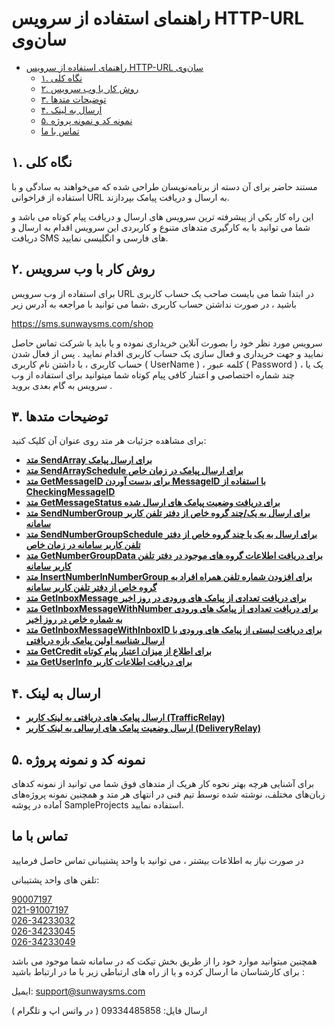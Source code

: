 # راهنمای استفاده از سرویس HTTP-URL سان‌وی

- [راهنمای استفاده از سرویس HTTP-URL سان‌وی](#راهنمای-استفاده-از-سرویس-http-url-سانوی)
  - [۱. نگاه كلی](#۱-نگاه-كلی)
  - [۲. روش کار با وب سرویس](#۲-روش-کار-با-وب-سرویس)
  - [۳. توضیحات متدها](#۳-توضیحات-متدها)
  - [۴. ارسال به لینک](#۴-ارسال-به-لینک)
  - [۵. نمونه کد و نمونه پروژه](#۵-نمونه-کد-و-نمونه-پروژه)
  - [تماس با ما](#تماس-با-ما)

## ۱. نگاه كلی

مستند حاضر برای آن دسته از برنامه‌نویسان طراحی شده که می‌خواهند به سادگی و با استفاده از فراخوانی URL به ارسال و دریافت پیامک بپردازند.

این راه کار یکی از پیشرفته ترین سرویس های ارسال و دریافت پیام کوتاه می باشد و شما می توانید با به کارگیری متدهای متنوع و کاربردی این سرویس اقدام به ارسال و دریافت SMS های فارسی و انگلیسی نمایید.

## ۲. روش کار با وب سرویس

برای استفاده از وب سرویس URL در ابتدا شما می بایست صاحب یک حساب کاربری باشید ، در صورت نداشتن حساب کاربری ،شما   می توانید با مراجعه به آدرس زیر

https://sms.sunwaysms.com/shop

سرویس مورد نظر خود را بصورت آنلاین خریداری نموده و یا باید با شرکت تماس حاصل نمایید و جهت خریداری و فعال سازی یک حساب کاربری اقدام نمایید . پس از فعال شدن حساب کاربری ، با داشتن نام کاربری ( UserName ) ، کلمه عبور ( Password ) ، یک یا چند شماره اختصاصی و اعتبار کافی پیام کوتاه شما میتوانید برای استفاده از وب سرویس به گام بعدی بروید .

## ۳. توضیحات متدها
 برای مشاهده جزئیات هر متد روی عنوان آن کلیک کنید:
 
- **[متد SendArray برای ارسال پیامک](https://github.com/sunwaysms/url/blob/main/Methods/SendArray.md)**
- **[متد SendArraySchedule برای ارسال پیامک در زمان خاص](https://github.com/sunwaysms/url/blob/main/Methods/SendArraySchedule.md)**
- **[متد GetMessageID برای بدست آوردن MessageID با استفاده از CheckingMessageID](https://github.com/sunwaysms/url/blob/main/Methods/GetMessageID.md)**
- **[متد GetMessageStatus برای دریافت وضعیت پیامک های ارسال شده](https://github.com/sunwaysms/url/blob/main/Methods/GetMessageStatus.md)**
- **[متد SendNumberGroup برای ارسال به یک/چند گروه خاص از دفتر تلفن کاربر سامانه](https://github.com/sunwaysms/url/blob/main/Methods/SendNumberGroup.md)**
- **[متد SendNumberGroupSchedule برای ارسال به یک یا چند گروه خاص از دفتر تلفن کاربر سامانه در زمان خاص](https://github.com/sunwaysms/url/blob/main/Methods/SendNumberGroupSchedule.md)**
- **[متد GetNumberGroupData برای دریافت اطلاعات گروه های موجود در دفتر تلفن کاربر سامانه](https://github.com/sunwaysms/url/blob/main/Methods/GetNumberGroupData.md)**
- **[متد InsertNumberInNumberGroup برای افزودن شماره تلفن همراه افراد به گروه خاص از دفتر تلفن کاربر سامانه](https://github.com/sunwaysms/url/blob/main/Methods/InsertNumberInNumberGroup.md)**
- **[متد GetInboxMessage برای دریافت تعدادی از پیامک های ورودی در روز اخیر](https://github.com/sunwaysms/url/blob/main/Methods/GetInboxMessage.md)**
- **[متد GetInboxMessageWithNumber برای دریافت تعدادی از پیامک های ورودی به شماره خاص در روز اخیر](https://github.com/sunwaysms/url/blob/main/Methods/GetInboxMessageWithNumber.md)**
- **[متد GetInboxMessageWithInboxID برای دریافت لیستی از پیامک های ورودی با ارسال شناسه اولین پیامک بازه دریافتی](https://github.com/sunwaysms/url/blob/main/Methods/GetInboxMessageWithInboxID.md)**
- **[متد GetCredit برای اطلاع از میزان اعتبار پیام کوتاه](https://github.com/sunwaysms/url/blob/main/Methods/GetCredit.md)**
- **[متد GetUserInfo برای دریافت اطلاعات کاربر](https://github.com/sunwaysms/url/blob/main/Methods/GetUserInfo.md)**

## ۴. ارسال به لینک

- **[ارسال پیامک های دریافتی به لینک کاربر (TrafficRelay)](https://github.com/sunwaysms/url/blob/main/TrafficRelay.md)**
- **[ارسال وضعیت پیامک های ارسالی به لینک کاربر (DeliveryRelay)](https://github.com/sunwaysms/url/blob/main/DeliveryRelay.md)**

## ۵. نمونه کد و نمونه پروژه

برای آشنایی هرچه بهتر نحوه کار هریک از متدهای فوق شما می توانید از نمونه کدهای زبان‌های مختلف، نوشته شده توسط تیم فنی در انتهای هر متد و همچنین نمونه پروژه‌های آماده در پوشه SampleProjects استفاده نمایید.

## تماس با ما

در صورت نیاز به اطلاعات بیشتر ، می توانید با واحد پشتیبانی تماس حاصل فرمایید

تلفن های واحد پشتیبانی:

<a href="tel:90007197">90007197</a><br>
<a href="tel:02191007197">021-91007197</a><br>
<a href="tel:02634233032">026-34233032</a><br>
<a href="tel:02634233045">026-34233045</a><br>
<a href="tel:02634233049">026-34233049</a>

همچنین میتوانید موارد خود را از طریق بخش تیکت که در سامانه شما موجود می باشد برای کارشناسان ما ارسال کرده و یا از راه های ارتباطی زیر با ما در ارتباط باشید :

ایمیل: support@sunwaysms.com

ارسال فایل: 09334485858 ( در واتس اپ و تلگرام )
